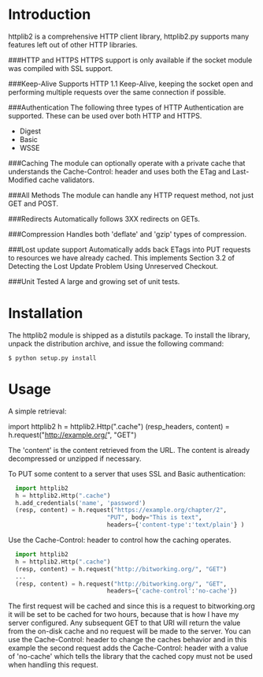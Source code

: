 Introduction
============

httplib2 is a comprehensive HTTP client library, httplib2.py supports many
features left out of other HTTP libraries.

###HTTP and HTTPS
HTTPS support is only available if the socket module was
compiled with SSL support.
    
###Keep-Alive
Supports HTTP 1.1 Keep-Alive, keeping the socket open and
performing multiple requests over the same connection if
possible.
    
###Authentication
The following three types of HTTP Authentication are
supported. These can be used over both HTTP and HTTPS.

* Digest
* Basic
* WSSE

###Caching
The module can optionally operate with a private cache that
understands the Cache-Control: header and uses both the ETag
and Last-Modified cache validators.
    
###All Methods
The module can handle any HTTP request method, not just GET
and POST.
    
###Redirects
Automatically follows 3XX redirects on GETs.
    
###Compression
Handles both 'deflate' and 'gzip' types of compression.
    
###Lost update support
Automatically adds back ETags into PUT requests to resources
we have already cached. This implements Section 3.2 of
Detecting the Lost Update Problem Using Unreserved Checkout.
    
###Unit Tested
A large and growing set of unit tests.


Installation
============

The httplib2 module is shipped as a distutils package.  To install
the library, unpack the distribution archive, and issue the following
command:

    $ python setup.py install


Usage
=====

A simple retrieval:

  import httplib2
  h = httplib2.Http(".cache")
  (resp_headers, content) = h.request("http://example.org/", "GET")

The 'content' is the content retrieved from the URL. The content
is already decompressed or unzipped if necessary.

To PUT some content to a server that uses SSL and Basic authentication:

```python
  import httplib2
  h = httplib2.Http(".cache")
  h.add_credentials('name', 'password')
  (resp, content) = h.request("https://example.org/chapter/2",
                            "PUT", body="This is text",
                            headers={'content-type':'text/plain'} )
```                            

Use the Cache-Control: header to control how the caching operates.

```python
  import httplib2
  h = httplib2.Http(".cache")
  (resp, content) = h.request("http://bitworking.org/", "GET")
  ...
  (resp, content) = h.request("http://bitworking.org/", "GET",
                            headers={'cache-control':'no-cache'})
```

The first request will be cached and since this is a request
to bitworking.org it will be set to be cached for two hours,
because that is how I have my server configured. Any subsequent
GET to that URI will return the value from the on-disk cache
and no request will be made to the server. You can use the
Cache-Control: header to change the caches behavior and in
this example the second request adds the Cache-Control:
header with a value of 'no-cache' which tells the library
that the cached copy must not be used when handling this request.

